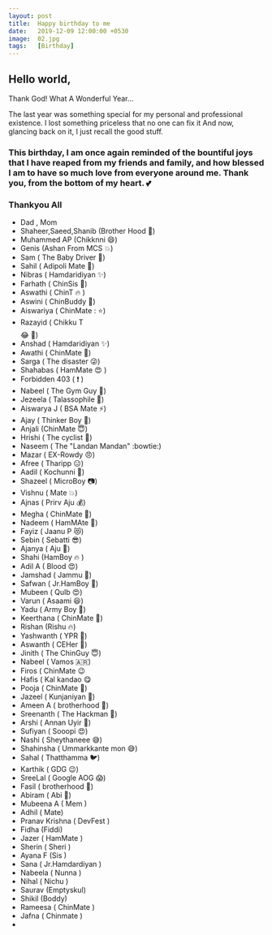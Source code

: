 ```yaml
---
layout: post
title:  Happy birthday to me
date:   2019-12-09 12:00:00 +0530
image:  02.jpg
tags:   [Birthday]
---
```

## Hello world,    
Thank God! What A Wonderful Year...

The last year was something special for my personal and professional existence.
I lost something priceless that no one can fix it  And now, glancing back on it, I just recall the good stuff.  
### This birthday, I am once again reminded of the bountiful joys that I have reaped from my friends and family, and how blessed I am to have so much love from everyone around me. Thank you, from the bottom of my heart. :two_hearts:  


### Thankyou All 

+ Dad , Mom
+ Shaheer,Saeed,Shanib (Brother Hood :muscle:)
+ Muhammed AP (Chikknni  :smile:)
+ Genis (Ashan From MCS  :collision:)
+ Sam ( The Baby Driver :car:)
+ Sahil ( Adipoli Mate  :boy:)
+ Nibras ( Hamdaridiyan  :sparkles:)
+ Farhath ( ChinSis  :heartbeat:)
+ Aswathi ( ChinT  :fire: )
+ Aswini ( ChinBuddy  :star2:)
+ Aiswariya ( ChinMate :  :star:)
+ Razayid ( Chikku T$$$$   :joy: :metal:)
+ Anshad ( Hamdaridiyan  :sparkles:)
+ Awathi ( ChinMate  :dizzy:)
+ Sarga ( The disaster  :stuck_out_tongue_winking_eye:)
+ Shahabas ( HamMate :heart_eyes: )
+ Forbidden 403 ( :exclamation: )
+ Nabeel ( The Gym Guy  :muscle:)
+ Jezeela ( Talassophile  :ocean:)
+ Aiswarya J ( BSA Mate  :zap:)
+ Ajay ( Thinker Boy  :star2:)
+ Anjali (ChinMate  :innocent:)
+ Hrishi ( The cyclist  :bicyclist:)
+ Naseem ( The "Landan Mandan"  :bowtie:)
+ Mazar ( EX-Rowdy :angry:)
+ Afree ( Tharipp  :expressionless:)
+ Aadil ( Kochunni  :cop:)
+ Shazeel ( MicroBoy  :camera:)
+ Vishnu ( Mate  :collision:)
+ Ajnas ( Prirv Aju  :moneybag:)
+ Megha ( ChinMate  :dizzy:)
+ Nadeem ( HamMAte  :high_brightness:)
+ Fayiz ( Jaanu P  :heart_eyes_cat:)
+ Sebin ( Sebatti  :sunglasses:)
+ Ajanya ( Aju  :raising_hand:)
+ Shahi (HamBoy  :fire: )
+ Adil A ( Blood  :heart_eyes:)
+ Jamshad ( Jammu  :heartbeat:)
+ Safwan ( Jr.HamBoy  :boy:)
+ Mubeen ( Qulb  :heart_eyes:)
+ Varun ( Asaami  :laughing:)
+ Yadu ( Army Boy  :see_no_evil:)
+ Keerthana ( ChinMate  :dizzy:)
+ Rishan (Rishu  :fire:)
+ Yashwanth ( YPR  :raised_hands:)
+ Aswanth ( CEHer  :eyes:)
+ Jinith ( The ChinGuy  :innocent:)
+ Nabeel ( Vamos 🇦🇷)
+ Firos ( ChinMate :wink:
+ Hafis ( Kal kandao :yum:
+ Pooja ( ChinMate  :star2:)
+ Jazeel ( Kunjaniyan  :boy:)
+ Ameen A ( brotherhood  :muscle:)
+ Sreenanth ( The Hackman  :metal:)
+ Arshi ( Annan Uyir  :raised_hands:)
+ Sufiyan ( Sooopi  :heart_eyes:)
+ Nashi ( Sheythaneee :sweat_smile:)
+ Shahinsha ( Ummarkkante mon  :sweat_smile:)
+ Sahal ( Thatthamma :bird:)
+ Karthik ( GDG  :wink:)
+ SreeLal ( Google AOG  :scream:)
+ Fasil ( brotherhood  :muscle:)
+ Abiram ( Abi  :dizzy:)
+ Mubeena A ( Mem )
+ Adhil ( Mate)
+ Pranav Krishna ( DevFest )
+ Fidha (Fiddi)
+ Jazer ( HamMate )
+ Sherin ( Sheri )
+ Ayana F (Sis )
+ Sana ( Jr.Hamdardiyan )
+ Nabeela ( Nunna )
+ Nihal ( Nichu )
+ Saurav (Emptyskul)
+ Shikil (Boddy)
+ Rameesa ( ChinMate )
+ Jafna ( Chinmate )
+ 

